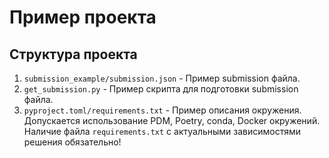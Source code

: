 # Пример проекта

## Структура проекта

1. `submission_example/submission.json` - Пример submission файла.
2. `get_submission.py` - Пример скрипта для подготовки submission файла.
3. `pyproject.toml/requirements.txt` - Пример описания окружения. Допускается использование PDM, Poetry, conda, Docker окружений. Наличие файла `requirements.txt` с актуальными зависимостями решения обязательно!